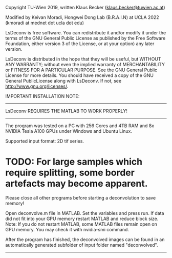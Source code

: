 Copyright TU-Wien 2019, written Klaus Becker (klaus.becker@tuwien.ac.at)

Modified by Keivan Moradi, Hongwei Dong Lab (B.R.A.I.N) at UCLA 2022 (kmoradi at mednet dot ucla dot edu)

LsDeconv is free software. You can redistribute it and/or modify it under the terms of the GNU General Public License as published by the Free Software Foundation, either version 3 of the License, or at your option) any later version.

LsDeconv is distributed in the hope that they will be useful, but WITHOUT ANY WARRANTY; without even the implied warranty of MERCHANTABILITY or FITNESS FOR A PARTICULAR PURPOSE.  See the GNU General Public License for more details. You should have received a copy of the GNU General PublicLicense along with LsDeconv. If not, see <http://www.gnu.org/licenses/>.


IMPORTANT INSTALLATION NOTE:
********************************************************
LsDeconv REQUIRES THE MATLAB TO WORK PROPERLY!
********************************************************

The program was tested on a PC with 256 Cores and 4TB RAM and 8x NVIDIA Tesla A100 GPUs under Windows and Ubuntu Linux.

Supported input format: 2D tif series.

# TODO: For large samples which require splitting, some border artefacts may become apparent.
Please close all other programs before starting a deconvolution to save memory!

Open deconvolve.m file in MATLAB. Set the variables and press run.
If data did not fit into your GPU memory restart MATLAB and reduce block size.
Note: If you do not restart MATLAB, some MATLAB files remain open on GPU memory.
    You may check it with nvidia-smi command.

After the program has finished, the deconvolved images can be found in an automatically generated subfolder of input folder named "deconvolved".
	
********************************************************
